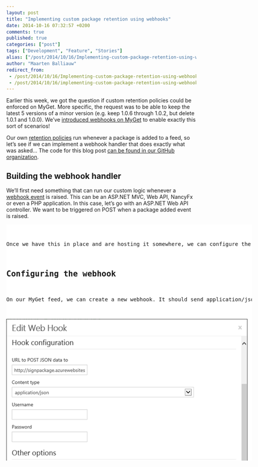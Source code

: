 ```yaml
---
layout: post
title: "Implementing custom package retention using webhooks"
date: 2014-10-16 07:32:57 +0200
comments: true
published: true
categories: ["post"]
tags: ["Development", "Feature", "Stories"]
alias: ["/post/2014/10/16/Implementing-custom-package-retention-using-webhooks.aspx", "/post/2014/10/16/implementing-custom-package-retention-using-webhooks.aspx"]
author: "Maarten Balliauw"
redirect_from:
 - /post/2014/10/16/Implementing-custom-package-retention-using-webhooks.aspx.html
 - /post/2014/10/16/implementing-custom-package-retention-using-webhooks.aspx.html
---
```


<p>Earlier this week, we got the question if custom retention policies could be enforced on MyGet. More specific, the request was to be able to keep the latest 5 versions of a minor version (e.g. keep 1.0.6 through 1.0.2, but delete 1.0.1 and 1.0.0). We’ve <a href="/post/2014/09/10/Introducing-MyGet-webhooks.aspx">introduced webhooks on MyGet</a> to enable exactly this sort of scenarios!</p> <p>Our own <a href="/post/2012/12/18/Package-retention-policies.aspx">retention policies</a> run whenever a package is added to a feed, so let’s see if we can implement a webhook handler that does exactly what was asked… The code for this blog post <a href="https://github.com/myget/webhooks-custom-retention">can be found in our GitHub organization</a>.</p> <h2>Building the webhook handler</h2> <p>We’ll first need something that can run our custom logic whenever a <a href="http://docs.myget.org/docs/reference/webhooks">webhook event</a> is raised. This can be an ASP.NET MVC, Web API, NancyFx or even a PHP application. In this case, let’s go with an ASP.NET Web API controller. We want to be triggered on POST when a package added event is raised.</p> <div id="scid:9D7513F9-C04C-4721-824A-2B34F0212519:26f092ce-28d2-46b6-987f-795f187a9754" class="wlWriterEditableSmartContent" style="float: none; padding-bottom: 0px; padding-top: 0px; padding-left: 0px; margin: 0px; display: inline; padding-right: 0px"><pre style=" width: 652px; height: 627px;background-color:White;overflow: auto;"><div><!--

Code highlighting produced by Actipro CodeHighlighter (freeware)
http://www.CodeHighlighter.com/

--><span style="color: #008000;">//</span><span style="color: #008000;"> POST /api/retention</span><span style="color: #008000;">
</span><span style="color: #0000FF;">public</span><span style="color: #000000;"> async Task</span><span style="color: #000000;">&lt;</span><span style="color: #000000;">HttpResponseMessage</span><span style="color: #000000;">&gt;</span><span style="color: #000000;"> Post([FromBody]WebHookEvent payload)
{
    </span><span style="color: #008000;">//</span><span style="color: #008000;"> The logic in this method will do the following:
    </span><span style="color: #008000;">//</span><span style="color: #008000;"> 1) Find all packages with the same identifier as the package that was added to the originating feed
    </span><span style="color: #008000;">//</span><span style="color: #008000;"> 2) Enforce the following policy: only the 5 latest (stable) packages matching the same minor version may remain on the feed. Others should be removed.</span><span style="color: #008000;">
</span><span style="color: #000000;">    </span><span style="color: #0000FF;">string</span><span style="color: #000000;"> feedUrl </span><span style="color: #000000;">=</span><span style="color: #000000;"> payload.Payload.FeedUrl;

    </span><span style="color: #008000;">//</span><span style="color: #008000;"> Note: the following modifies NuGet's client so that we authenticate every request using the API key.
    </span><span style="color: #008000;">//</span><span style="color: #008000;"> If credentials (e.g. username/password) are preferred, set the NuGet.HttpClient.DefaultCredentialProvider instead.</span><span style="color: #008000;">
</span><span style="color: #000000;">    PackageRepositoryFactory.Default.HttpClientFactory </span><span style="color: #000000;">=</span><span style="color: #000000;"> uri </span><span style="color: #000000;">=&gt;</span><span style="color: #000000;">
    {
        var client </span><span style="color: #000000;">=</span><span style="color: #000000;"> </span><span style="color: #0000FF;">new</span><span style="color: #000000;"> NuGet.HttpClient(uri);
        client.SendingRequest </span><span style="color: #000000;">+=</span><span style="color: #000000;"> (sender, args) </span><span style="color: #000000;">=&gt;</span><span style="color: #000000;">
        {
            args.Request.Headers.Add(</span><span style="color: #800000;">&quot;</span><span style="color: #800000;">X-NuGet-ApiKey</span><span style="color: #800000;">&quot;</span><span style="color: #000000;">, ConfigurationManager.AppSettings[</span><span style="color: #800000;">&quot;</span><span style="color: #800000;">Retention:NuGetFeedApiKey</span><span style="color: #800000;">&quot;</span><span style="color: #000000;">]);
        };
        </span><span style="color: #0000FF;">return</span><span style="color: #000000;"> client;
    };

    </span><span style="color: #008000;">//</span><span style="color: #008000;"> Prepare HttpClient (non-NuGet)</span><span style="color: #008000;">
</span><span style="color: #000000;">    var httpClient </span><span style="color: #000000;">=</span><span style="color: #000000;"> </span><span style="color: #0000FF;">new</span><span style="color: #000000;"> HttpClient();
    httpClient.DefaultRequestHeaders.Add(</span><span style="color: #800000;">&quot;</span><span style="color: #800000;">X-NuGet-ApiKey</span><span style="color: #800000;">&quot;</span><span style="color: #000000;">, ConfigurationManager.AppSettings[</span><span style="color: #800000;">&quot;</span><span style="color: #800000;">Retention:NuGetFeedApiKey</span><span style="color: #800000;">&quot;</span><span style="color: #000000;">]);

    </span><span style="color: #008000;">//</span><span style="color: #008000;"> Fetch packages and group them (note:  only doing this for stable packages, ignoring prerelease)</span><span style="color: #008000;">
</span><span style="color: #000000;">    var packageRepository </span><span style="color: #000000;">=</span><span style="color: #000000;"> PackageRepositoryFactory.Default.CreateRepository(feedUrl);
    var packages </span><span style="color: #000000;">=</span><span style="color: #000000;"> packageRepository.GetPackages().Where(p </span><span style="color: #000000;">=&gt;</span><span style="color: #000000;"> p.Id </span><span style="color: #000000;">==</span><span style="color: #000000;"> payload.Payload.PackageIdentifier).ToList();
    </span><span style="color: #0000FF;">foreach</span><span style="color: #000000;"> (var packageGroup </span><span style="color: #0000FF;">in</span><span style="color: #000000;"> packages.Where(p </span><span style="color: #000000;">=&gt;</span><span style="color: #000000;"> p.IsReleaseVersion())
        .GroupBy(p </span><span style="color: #000000;">=&gt;</span><span style="color: #000000;"> p.Version.Version.Major </span><span style="color: #000000;">+</span><span style="color: #000000;"> </span><span style="color: #800000;">&quot;</span><span style="color: #800000;">.</span><span style="color: #800000;">&quot;</span><span style="color: #000000;"> </span><span style="color: #000000;">+</span><span style="color: #000000;"> p.Version.Version.Minor))
    {
        </span><span style="color: #0000FF;">foreach</span><span style="color: #000000;"> (var package </span><span style="color: #0000FF;">in</span><span style="color: #000000;"> packageGroup.OrderByDescending(p </span><span style="color: #000000;">=&gt;</span><span style="color: #000000;"> p.Version).Skip(</span><span style="color: #800080;">5</span><span style="color: #000000;">))
        {
            await httpClient.DeleteAsync(</span><span style="color: #0000FF;">string</span><span style="color: #000000;">.Format(</span><span style="color: #800000;">&quot;</span><span style="color: #800000;">{0}api/v2/package/{1}/{2}?hardDelete=true</span><span style="color: #800000;">&quot;</span><span style="color: #000000;">, feedUrl, package.Id, package.Version));
        }
    }

    </span><span style="color: #0000FF;">return</span><span style="color: #000000;"> </span><span style="color: #0000FF;">new</span><span style="color: #000000;"> HttpResponseMessage(HttpStatusCode.OK) { ReasonPhrase </span><span style="color: #000000;">=</span><span style="color: #000000;"> </span><span style="color: #800000;">&quot;</span><span style="color: #800000;">Custom retention policy applied.</span><span style="color: #800000;">&quot;</span><span style="color: #000000;"> };
}</span></div></pre><!-- Code inserted with Steve Dunn's Windows Live Writer Code Formatter Plugin.  http://dunnhq.com --></div>
<p>Once we have this in place and are hosting it somewhere, we can configure the webhook on our MyGet feed.</p>
<h2>Configuring the webhook</h2>
<p>On our MyGet feed, we can create a new webhook. It should send application/json for the package added event to the URL where we deployed the above code.</p>
<p><a href="/images/image_114.png"><img title="Configure web hook" style="border-top: 0px; border-right: 0px; background-image: none; border-bottom: 0px; padding-top: 0px; padding-left: 0px; border-left: 0px; display: inline; padding-right: 0px" border="0" alt="Configure web hook" src="/images/image_thumb_112.png" width="640" height="549"></a></p>
<p>When this hook now triggers, we will be retaining just the 5 latest minor versions of a package (ignoring prereleases).</p>
<p>That’s it. Using nothing but webhooks, we can run our own retention policies (or other logic) when something happens on our feed (like <a href="http://blog.maartenballiauw.be/post/2014/09/10/Automatically-strong-name-signing-NuGet-packages.aspx">strong-name signing packages</a>, for example). There are <a href="http://docs.myget.org/docs/reference/webhooks">a number of events</a> that we can subscribe to!</p>
<p><em>Happy packaging!</em></p>



